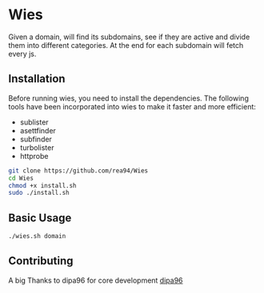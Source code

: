 # Wies

Given a domain, will find its subdomains, see if they are active and divide them into different categories. At the end for each subdomain will fetch 
every js.
## Installation
Before running wies, you need to install the dependencies.
The following tools have been incorporated into wies to make it faster and more  efficient:

- sublister
- asettfinder 
- subfinder
- turbolister
- httprobe  

```bash
git clone https://github.com/rea94/Wies
cd Wies
chmod +x install.sh
sudo ./install.sh
```

## Basic Usage

```bash
./wies.sh domain
```

## Contributing
A big Thanks to dipa96 for core development
[dipa96](https://github.com/dipa96)
